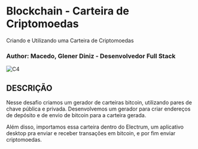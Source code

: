 # Blockchain - Carteira de Criptomoedas
Criando e Utilizando uma Carteira de Criptomoedas

### Author: Macedo, Glener Diniz  - Desenvolvedor Full Stack

![C4](Blockchain_Cubo.jpg)

## DESCRIÇÃO
Nesse desafio criamos um gerador de carteiras bitcoin, utilizando pares de chave pública e privada. Desenvolvemos um gerador para criar endereços de depósito e de envio de bitcoin para a carteira gerada.

Além disso, importamos essa carteira dentro do Electrum, um aplicativo desktop pra enviar e receber transações em bitcoin, e por fim enviar criptomoedas.

